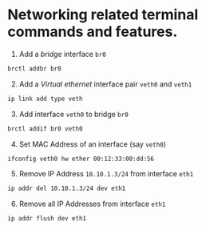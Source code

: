 Networking related terminal commands and features.
==================================================

1. Add a _bridge_ interface `br0`
  ```bash
  brctl addbr br0
  ```
  
2. Add a _Virtual ethernet_ interface pair `veth0` and `veth1`
  ```bash
  ip link add type veth
  ```
  
3. Add interface `veth0` to bridge `br0`
  ```bash
  brctl addif br0 veth0 
  ```  
  
4. Set MAC Address of an interface (say `veth0`)
  ```bash
  ifconfig veth0 hw ether 00:12:33:00:dd:56
  ```

5. Remove IP Address `10.10.1.3/24` from interface `eth1`
  ```bash
  ip addr del 10.10.1.3/24 dev eth1
  ```

6. Remove all IP Addresses from interface `eth1`
  ```bash
  ip addr flush dev eth1
  ```
  
